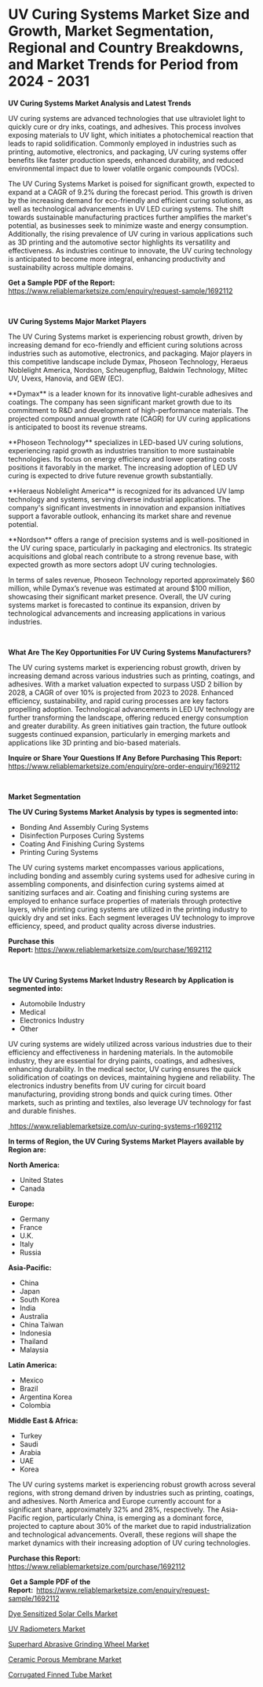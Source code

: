 <p><h1>UV Curing Systems Market Size and Growth, Market Segmentation, Regional and Country Breakdowns, and Market Trends for Period from 2024 -  2031</h1></p><p><strong>UV Curing Systems Market Analysis and Latest Trends</strong></p>
<p><p>UV curing systems are advanced technologies that use ultraviolet light to quickly cure or dry inks, coatings, and adhesives. This process involves exposing materials to UV light, which initiates a photochemical reaction that leads to rapid solidification. Commonly employed in industries such as printing, automotive, electronics, and packaging, UV curing systems offer benefits like faster production speeds, enhanced durability, and reduced environmental impact due to lower volatile organic compounds (VOCs).</p><p>The UV Curing Systems Market is poised for significant growth, expected to expand at a CAGR of 9.2% during the forecast period. This growth is driven by the increasing demand for eco-friendly and efficient curing solutions, as well as technological advancements in UV LED curing systems. The shift towards sustainable manufacturing practices further amplifies the market's potential, as businesses seek to minimize waste and energy consumption. Additionally, the rising prevalence of UV curing in various applications such as 3D printing and the automotive sector highlights its versatility and effectiveness. As industries continue to innovate, the UV curing technology is anticipated to become more integral, enhancing productivity and sustainability across multiple domains.</p></p>
<p><strong>Get a Sample PDF of the Report:&nbsp;</strong> <a href="https://www.reliablemarketsize.com/enquiry/request-sample/1692112?utm_campaign=1133&utm_medium=2&utm_source=Github&utm_content=ia&utm_term=18102024&utm_id=uv-curing-systems">https://www.reliablemarketsize.com/enquiry/request-sample/1692112</a></p>
<p>&nbsp;</p>
<p><strong>UV Curing Systems Major Market Players</strong></p>
<p><p>The UV Curing Systems market is experiencing robust growth, driven by increasing demand for eco-friendly and efficient curing solutions across industries such as automotive, electronics, and packaging. Major players in this competitive landscape include Dymax, Phoseon Technology, Heraeus Noblelight America, Nordson, Scheugenpflug, Baldwin Technology, Miltec UV, Uvexs, Hanovia, and GEW (EC).</p><p>**Dymax** is a leader known for its innovative light-curable adhesives and coatings. The company has seen significant market growth due to its commitment to R&D and development of high-performance materials. The projected compound annual growth rate (CAGR) for UV curing applications is anticipated to boost its revenue streams.</p><p>**Phoseon Technology** specializes in LED-based UV curing solutions, experiencing rapid growth as industries transition to more sustainable technologies. Its focus on energy efficiency and lower operating costs positions it favorably in the market. The increasing adoption of LED UV curing is expected to drive future revenue growth substantially.</p><p>**Heraeus Noblelight America** is recognized for its advanced UV lamp technology and systems, serving diverse industrial applications. The company's significant investments in innovation and expansion initiatives support a favorable outlook, enhancing its market share and revenue potential.</p><p>**Nordson** offers a range of precision systems and is well-positioned in the UV curing space, particularly in packaging and electronics. Its strategic acquisitions and global reach contribute to a strong revenue base, with expected growth as more sectors adopt UV curing technologies.</p><p>In terms of sales revenue, Phoseon Technology reported approximately $60 million, while Dymax’s revenue was estimated at around $100 million, showcasing their significant market presence. Overall, the UV curing systems market is forecasted to continue its expansion, driven by technological advancements and increasing applications in various industries.</p></p>
<p>&nbsp;</p>
<p><strong>What Are The Key Opportunities For UV Curing Systems Manufacturers?</strong></p>
<p><p>The UV curing systems market is experiencing robust growth, driven by increasing demand across various industries such as printing, coatings, and adhesives. With a market valuation expected to surpass USD 2 billion by 2028, a CAGR of over 10% is projected from 2023 to 2028. Enhanced efficiency, sustainability, and rapid curing processes are key factors propelling adoption. Technological advancements in LED UV technology are further transforming the landscape, offering reduced energy consumption and greater durability. As green initiatives gain traction, the future outlook suggests continued expansion, particularly in emerging markets and applications like 3D printing and bio-based materials.</p></p>
<p><strong>Inquire or Share Your Questions If Any Before Purchasing This Report:</strong> <a href="https://www.reliablemarketsize.com/enquiry/pre-order-enquiry/1692112?utm_campaign=1133&utm_medium=2&utm_source=Github&utm_content=ia&utm_term=18102024&utm_id=uv-curing-systems">https://www.reliablemarketsize.com/enquiry/pre-order-enquiry/1692112</a></p>
<p>&nbsp;</p>
<p><strong>Market Segmentation</strong></p>
<p><strong>The UV Curing Systems Market Analysis by types is segmented into:</strong></p>
<p><ul><li>Bonding And Assembly Curing Systems</li><li>Disinfection Purposes Curing Systems</li><li>Coating And Finishing Curing Systems</li><li>Printing Curing Systems</li></ul></p>
<p><p>The UV curing systems market encompasses various applications, including bonding and assembly curing systems used for adhesive curing in assembling components, and disinfection curing systems aimed at sanitizing surfaces and air. Coating and finishing curing systems are employed to enhance surface properties of materials through protective layers, while printing curing systems are utilized in the printing industry to quickly dry and set inks. Each segment leverages UV technology to improve efficiency, speed, and product quality across diverse industries.</p></p>
<p><strong>Purchase this Report:&nbsp;</strong><a href="https://www.reliablemarketsize.com/purchase/1692112?utm_campaign=1133&utm_medium=2&utm_source=Github&utm_content=ia&utm_term=18102024&utm_id=uv-curing-systems">https://www.reliablemarketsize.com/purchase/1692112</a></p>
<p>&nbsp;</p>
<p><strong>The UV Curing Systems Market Industry Research by Application is segmented into:</strong></p>
<p><ul><li>Automobile Industry</li><li>Medical</li><li>Electronics Industry</li><li>Other</li></ul></p>
<p><p>UV curing systems are widely utilized across various industries due to their efficiency and effectiveness in hardening materials. In the automobile industry, they are essential for drying paints, coatings, and adhesives, enhancing durability. In the medical sector, UV curing ensures the quick solidification of coatings on devices, maintaining hygiene and reliability. The electronics industry benefits from UV curing for circuit board manufacturing, providing strong bonds and quick curing times. Other markets, such as printing and textiles, also leverage UV technology for fast and durable finishes.</p></p>
<p><a href="https://www.reliablemarketsize.com/uv-curing-systems-r1692112?utm_campaign=1133&utm_medium=2&utm_source=Github&utm_content=ia&utm_term=18102024&utm_id=uv-curing-systems">&nbsp;https://www.reliablemarketsize.com/uv-curing-systems-r1692112</a></p>
<p><strong>In terms of Region, the UV Curing Systems Market Players available by Region are:</strong></p>
<p>
    <p> <strong> North America: </strong>
        <ul>
            <li>United States</li>
            <li>Canada</li>
        </ul>
        </p> 
    <p> <strong> Europe: </strong>
        <ul>
            <li>Germany</li>
            <li>France</li>
            <li>U.K.</li>
            <li>Italy</li>
            <li>Russia</li>
        </ul>
        </p> 
    <p> <strong> Asia-Pacific: </strong>
        <ul>
            <li>China</li>
            <li>Japan</li>
            <li>South Korea</li>
            <li>India</li>
            <li>Australia</li>
            <li>China Taiwan</li>
            <li>Indonesia</li>
            <li>Thailand</li>
            <li>Malaysia</li>
        </ul>
        </p> 
    <p> <strong> Latin America: </strong>
        <ul>
            <li>Mexico</li>
            <li>Brazil</li>
            <li>Argentina Korea</li>
            <li>Colombia</li>
        </ul>
        </p> 
    <p> <strong> Middle East & Africa: </strong>
        <ul>
            <li>Turkey</li>
            <li>Saudi</li>
            <li>Arabia</li>
            <li>UAE</li>
            <li>Korea</li>
        </ul>
    </p>
    </p>
<p><p>The UV curing systems market is experiencing robust growth across several regions, with strong demand driven by industries such as printing, coatings, and adhesives. North America and Europe currently account for a significant share, approximately 32% and 28%, respectively. The Asia-Pacific region, particularly China, is emerging as a dominant force, projected to capture about 30% of the market due to rapid industrialization and technological advancements. Overall, these regions will shape the market dynamics with their increasing adoption of UV curing technologies.</p></p>
<p><strong>Purchase this Report: </strong><a href="https://www.reliablemarketsize.com/purchase/1692112?utm_campaign=1133&utm_medium=2&utm_source=Github&utm_content=ia&utm_term=18102024&utm_id=uv-curing-systems">https://www.reliablemarketsize.com/purchase/1692112</a></p>
<p>&nbsp;<strong>Get a Sample PDF of the Report:&nbsp;&nbsp;</strong><a href="https://www.reliablemarketsize.com/enquiry/request-sample/1692112?utm_campaign=1133&utm_medium=2&utm_source=Github&utm_content=ia&utm_term=18102024&utm_id=uv-curing-systems">https://www.reliablemarketsize.com/enquiry/request-sample/1692112</a></p>
<p><strong></strong></p>
<p><p><a href="https://github.com/destinybqdicha/Market-Research-Report-List-1/blob/main/dye-sensitized-solar-cells-market.md?utm_campaign=1133&utm_medium=2&utm_source=Github&utm_content=ia&utm_term=18102024&utm_id=uv-curing-systems">Dye Sensitized Solar Cells Market</a></p><p><a href="https://github.com/timsngal/Market-Research-Report-List-1/blob/main/uv-radiometers-market.md?utm_campaign=1133&utm_medium=2&utm_source=Github&utm_content=ia&utm_term=18102024&utm_id=uv-curing-systems">UV Radiometers Market</a></p><p><a href="https://www.linkedin.com/pulse/deep-dive-superhard-abrasive-grinding-wheel-market-itstrends-segmentation-mkmqc?utm_campaign=1133&utm_medium=2&utm_source=Github&utm_content=ia&utm_term=18102024&utm_id=uv-curing-systems">Superhard Abrasive Grinding Wheel Market</a></p><p><a href="https://www.linkedin.com/pulse/insights-ceramic-porous-membrane-market-players-size-geographical-mvbfc?utm_campaign=1133&utm_medium=2&utm_source=Github&utm_content=ia&utm_term=18102024&utm_id=uv-curing-systems">Ceramic Porous Membrane Market</a></p><p><a href="https://www.linkedin.com/pulse/driving-forces-global-corrugated-finned-tube-market-fjjlc?utm_campaign=1133&utm_medium=2&utm_source=Github&utm_content=ia&utm_term=18102024&utm_id=uv-curing-systems">Corrugated Finned Tube Market</a></p></p>